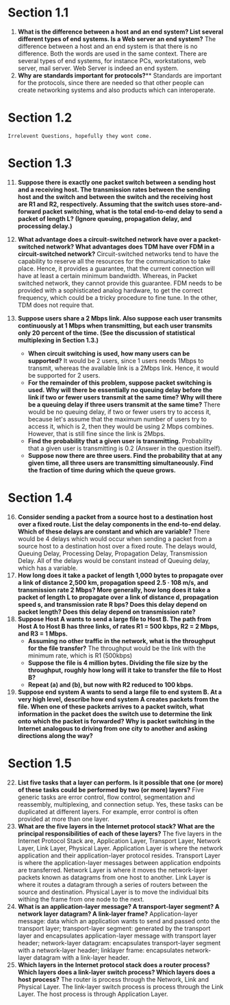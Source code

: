 # Section 1.1
1. **What is the difference between a host and an end system? List several different types of end systems. Is a Web server an end system?**
	The difference between a host and an end system is that there is no difference. Both the words are used in the same context. There are several types of end systems, for instance PCs, workstations, web server, mail server. Web Server is indeed an end system. 
3. **Why are standards important for protocols?****
	Standards are important for the protocols, since there are needed so that other people can create networking systems and also products which can interoperate.
# Section 1.2
`Irrelevent Questions, hopefully they wont come.`
# Section 1.3
11. **Suppose there is exactly one packet switch between a sending host and a receiving host. The transmission rates between the sending host and the switch and between the switch and the receiving host are R1 and R2, respectively. Assuming that the switch uses store-and-forward packet switching, what is the total end-to-end delay to send a packet of length L? (Ignore queuing, propagation delay, and processing delay.)**
	
12. **What advantage does a circuit-switched network have over a packet-switched network? What advantages does TDM have over FDM in a circuit-switched network?**
	Circuit-switched networks tend to have the capability to reserve all the resources for the communication to take place. Hence, it provides a guarantee, that the current connection will have at least a certain minimum bandwidth. Whereas, in Packet switched network, they cannot provide this guarantee. 
	FDM needs to be provided with a sophisticated analog hardware, to get the correct frequency, which could be a tricky procedure to fine tune. In the other, TDM does not require that. 
13. **Suppose users share a 2 Mbps link. Also suppose each user transmits continuously at 1 Mbps when transmitting, but each user transmits only 20 percent of the time. (See the discussion of statistical multiplexing in Section 1.3.)**
	- **When circuit switching is used, how many users can be supported?**
		It would be 2 users, since 1 users needs 1Mbps to transmit, whereas the available link is a 2Mbps link. Hence, it would be supported for 2 users.
	- **For the remainder of this problem, suppose packet switching is used. Why will there be essentially no queuing delay before the link if two or fewer users transmit at the same time? Why will there be a queuing delay if three users transmit at the same time?**
		There would be no queuing delay, if two or fewer users try to access it, because let's assume that the maximum number of users try to access it, which is 2, then they would be using 2 Mbps combines. However, that is still fine since the link is 2Mbps.
	- **Find the probability that a given user is transmitting.**
		Probability that a given user is transmitting is 0.2 (Answer in the question itself).
	- **Suppose now there are three users. Find the probability that at any given time, all three users are transmitting simultaneously. Find the fraction of time during which the queue grows.**
		
# Section 1.4
16. **Consider sending a packet from a source host to a destination host over a fixed route. List the delay components in the end-to-end delay. Which of these delays are constant and which are variable?**
	There would be 4 delays which would occur when sending a packet from a source host to a destination host over a fixed route. The delays would, Queuing Delay, Processing Delay, Propagation Delay, Transmission Delay. All of the delays would be constant instead of Queuing delay, which has a variable.
18. **How long does it take a packet of length 1,000 bytes to propagate over a link of distance 2,500 km, propagation speed 2.5 · 108 m/s, and transmission rate 2 Mbps? More generally, how long does it take a packet of length L to propagate over a link of distance d, propagation speed s, and transmission rate R bps? Does this delay depend on packet length? Does this delay depend on transmission rate?**
19. **Suppose Host A wants to send a large file to Host B. The path from Host A to Host B has three links, of rates R1 = 500 kbps, R2 = 2 Mbps, and R3 = 1 Mbps.** 
	- **Assuming no other traffic in the network, what is the throughput for the file transfer?**
		The throughput would be the link with the minimum rate, which is R1 (500kbps)
	- **Suppose the file is 4 million bytes. Dividing the file size by the throughput, roughly how long will it take to transfer the file to Host B?** 
	- **Repeat (a) and (b), but now with R2 reduced to 100 kbps.**
20. **Suppose end system A wants to send a large file to end system B. At a very high level, describe how end system A creates packets from the file. When one of these packets arrives to a packet switch, what information in the packet does the switch use to determine the link onto which the packet is forwarded? Why is packet switching in the Internet analogous to driving from one city to another and asking directions along the way?**
# Section 1.5
22. **List five tasks that a layer can perform. Is it possible that one (or more) of these tasks could be performed by two (or more) layers?**
	Five generic tasks are error control, flow control, segmentation and reassembly, multiplexing, and connection setup. Yes, these tasks can be duplicated at different layers. For example, error control is often provided at more than one layer.
23.  **What are the five layers in the Internet protocol stack? What are the principal responsibilities of each of these layers?**
		The five layers in the Internet Protocol Stack are, Application Layer, Transport Layer, Network Layer, Link Layer, Physical Layer.
		Application Layer is where the network application and their application-layer protocol resides. 
		Transport Layer is where the application-layer messages between application endpoints are transferred.
		Network Layer is where it moves the network-layer packets known as datagrams from one host to another. 
		Link Layer is where it routes a datagram through a series of routers between the source and destination. 
		Physical Layer is to move the individual bits withing the frame from one node to the next.
24.  **What is an application-layer message? A transport-layer segment? A network layer datagram? A link-layer frame?**
	 Application-layer message: data which an application wants to send and passed onto the transport layer; transport-layer segment: generated by the transport layer and encapsulates application-layer message with transport layer header; network-layer datagram: encapsulates transport-layer segment with a network-layer header; linklayer frame: encapsulates network-layer datagram with a link-layer header.
26. **Which layers in the Internet protocol stack does a router process? Which layers does a link-layer switch process? Which layers does a host process?**
	The router is process through the Network, Link and Physical Layer.
	The link-layer switch process is process through the Link Layer.
	The host process is through Application Layer.